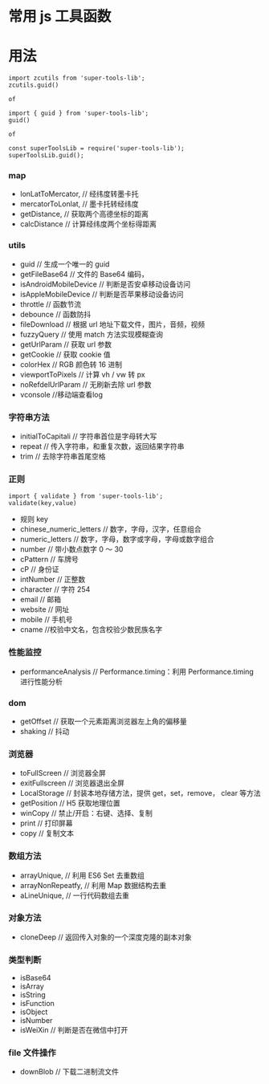 # 常用 js 工具函数

# 用法

```
import zcutils from 'super-tools-lib';
zcutils.guid()

of

import { guid } from 'super-tools-lib';
guid()

of

const superToolsLib = require('super-tools-lib');
superToolsLib.guid();
```

### map

- lonLatToMercator, // 经纬度转墨卡托
- mercatorToLonlat, // 墨卡托转经纬度
- getDistance, // 获取两个高德坐标的距离
- calcDistance // 计算经纬度两个坐标得距离

### utils

- guid // 生成一个唯一的 guid
- getFileBase64 // 文件的 Base64 编码，
- isAndroidMobileDevice // 判断是否安卓移动设备访问
- isAppleMobileDevice // 判断是否苹果移动设备访问
- throttle // 函数节流
- debounce // 函数防抖
- fileDownload // 根据 url 地址下载文件，图片，音频，视频
- fuzzyQuery // 使用 match 方法实现模糊查询
- getUrlParam // 获取 url 参数
- getCookie // 获取 cookie 值
- colorHex // RGB 颜色转 16 进制
- viewportToPixels // 计算 vh / vw 转 px
- noRefdelUrlParam // 无刷新去除 url 参数
- vconsole //移动端查看log

### 字符串方法

- initialToCapitali // 字符串首位是字母转大写
- repeat // 传入字符串，和重复次数，返回结果字符串
- trim // 去除字符串首尾空格

### 正则

```
import { validate } from 'super-tools-lib';
validate(key,value)
```

- 规则 key
- chinese_numeric_letters // 数字，字母，汉字，任意组合
- numeric_letters // 数字，字母，数字或字母，字母或数字组合
- number // 带小数点数字 0 ～ 30
- cPattern // 车牌号
- cP // 身份证
- intNumber // 正整数
- character // 字符 254
- email // 邮箱
- website // 网址
- mobile // 手机号
- cname //校验中文名，包含校验少数民族名字

### 性能监控

- performanceAnalysis // Performance.timing：利用 Performance.timing 进行性能分析

### dom

- getOffset // 获取一个元素距离浏览器左上角的偏移量
- shaking // 抖动

### 浏览器

- toFullScreen // 浏览器全屏
- exitFullscreen // 浏览器退出全屏
- LocalStorage // 封装本地存储方法，提供 get，set，remove， clear 等方法
- getPosition // H5 获取地理位置
- winCopy // 禁止/开启：右键、选择、复制
- print // 打印屏幕
- copy // 复制文本

### 数组方法

- arrayUnique, // 利用 ES6 Set 去重数组
- arrayNonRepeatfy, // 利用 Map 数据结构去重
- aLineUnique, // 一行代码数组去重

### 对象方法

- cloneDeep // 返回传入对象的一个深度克隆的副本对象

### 类型判断

- isBase64
- isArray
- isString
- isFunction
- isObject
- isNumber
- isWeiXin // 判断是否在微信中打开

### file 文件操作

- downBlob // 下载二进制流文件
